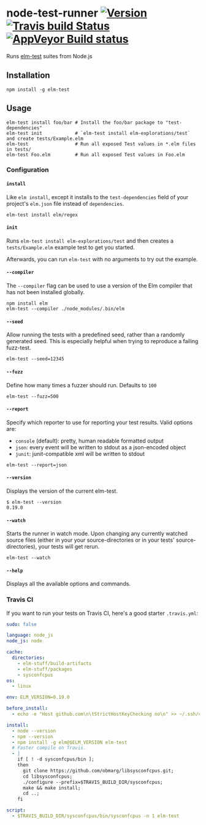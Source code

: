 # node-test-runner [![Version](https://img.shields.io/npm/v/elm-test.svg)](https://www.npmjs.com/package/elm-test) [![Travis build Status](https://travis-ci.org/rtfeldman/node-test-runner.svg?branch=master)](http://travis-ci.org/rtfeldman/node-test-runner) [![AppVeyor Build status](https://ci.appveyor.com/api/projects/status/f2qymrpgdfsad62w/branch/master?svg=true)](https://ci.appveyor.com/project/rtfeldman/node-test-runner/branch/master)


Runs [elm-test](https://package.elm-lang.org/packages/elm-explorations/test/latest) suites from Node.js

## Installation

```shell
npm install -g elm-test
```

## Usage

```shell
elm-test install foo/bar # Install the foo/bar package to "test-dependencies"
elm-test init            # `elm-test install elm-explorations/test` and create tests/Example.elm
elm-test                 # Run all exposed Test values in *.elm files in tests/
elm-test Foo.elm         # Run all exposed Test values in Foo.elm
```

### Configuration

#### `install`

Like `elm install`, except it installs to the `test-dependencies` field of your project's `elm.json` file instead of `dependencies`.

```shell
elm-test install elm/regex
```

#### `init`

Runs `elm-test install elm-explorations/test` and then creates a `tests/Example.elm`
example test to get you started.

Afterwards, you can run `elm-test` with no arguments to try out the example.

#### `--compiler`

The `--compiler` flag can be used to use a version of the Elm compiler that
has not been installed globally.

```shell
npm install elm
elm-test --compiler ./node_modules/.bin/elm
```

#### `--seed`

Allow running the tests with a predefined seed, rather than a randomly generated seed. This is especially helpful when trying to reproduce a failing fuzz-test.

```shell
elm-test --seed=12345
```

#### `--fuzz`

Define how many times a fuzzer should run. Defaults to `100`

```shell
elm-test --fuzz=500
```

#### `--report`

Specify which reporter to use for reporting your test results. Valid options are:

- `console` (default): pretty, human readable formatted output
- `json`: every event will be written to stdout as a json-encoded object
- `junit`: junit-compatible xml will be written to stdout

```shell
elm-test --report=json
```

#### `--version`

Displays the version of the current elm-test.

```shell
$ elm-test --version
0.19.0
```

#### `--watch`

Starts the runner in watch mode. Upon changing any currently watched source
files (either in your your source-directories or in your tests'
source-directories), your tests will get rerun.

```shell
elm-test --watch
```

#### `--help`

Displays all the available options and commands.

### Travis CI

If you want to run your tests on Travis CI, here's a good starter `.travis.yml`:

```yml
sudo: false

language: node_js
node_js: node

cache:
  directories:
    - elm-stuff/build-artifacts
    - elm-stuff/packages
    - sysconfcpus
os:
  - linux

env: ELM_VERSION=0.19.0

before_install:
  - echo -e "Host github.com\n\tStrictHostKeyChecking no\n" >> ~/.ssh/config

install:
  - node --version
  - npm --version
  - npm install -g elm@$ELM_VERSION elm-test
  # Faster compile on Travis.
  - |
    if [ ! -d sysconfcpus/bin ];
    then
      git clone https://github.com/obmarg/libsysconfcpus.git;
      cd libsysconfcpus;
      ./configure --prefix=$TRAVIS_BUILD_DIR/sysconfcpus;
      make && make install;
      cd ..;
    fi

script:
  - $TRAVIS_BUILD_DIR/sysconfcpus/bin/sysconfcpus -n 1 elm-test
```
